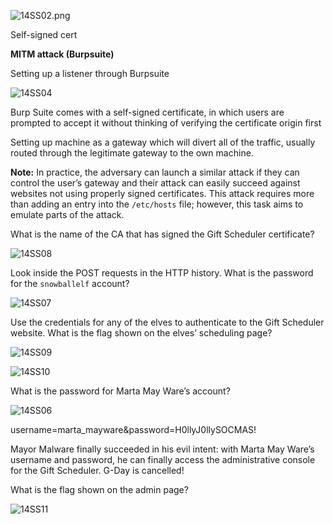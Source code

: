 ![14SS02.png](https://prod-files-secure.s3.us-west-2.amazonaws.com/8e2c2e96-4835-4340-8f72-9fd2a848f618/8a6066c7-f85b-474a-a492-5f3bd039bcc5/14SS02.png)

Self-signed cert

**MITM attack (Burpsuite)**

Setting up a listener through Burpsuite

![14SS04](https://github.com/user-attachments/assets/a40af5c9-972a-4644-988b-af3274b6fddb)

Burp Suite comes with a self-signed certificate, in which users are prompted to accept it without thinking of verifying the certificate origin first

Setting up machine as a gateway which will divert all of the traffic, usually routed through the legitimate gateway to the own machine.

**Note:** In practice, the adversary can launch a similar attack if they can control the user’s gateway and their attack can easily succeed against websites not using properly signed certificates. This attack requires more than adding an entry into the `/etc/hosts` file; however, this task aims to emulate parts of the attack.

What is the name of the CA that has signed the Gift Scheduler certificate?

![14SS08](https://github.com/user-attachments/assets/edbde604-af83-483a-86db-87674d3a4098)

Look inside the POST requests in the HTTP history. What is the password for the `snowballelf` account?

![14SS07](https://github.com/user-attachments/assets/bd08507d-6ed8-48b5-8307-e712b1bdeb32)

Use the credentials for any of the elves to authenticate to the Gift Scheduler website. What is the flag shown on the elves’ scheduling page?

![14SS09](https://github.com/user-attachments/assets/c27c34d1-b0c2-4f11-b755-fac890c5eb12)

![14SS10](https://github.com/user-attachments/assets/4b504d06-806e-4be3-a1a5-f130aa0e39aa)

What is the password for Marta May Ware’s account?

![14SS06](https://github.com/user-attachments/assets/cd60ba98-5d7d-4e7f-b71d-bd6f6163ac3e)

username=marta_mayware&password=H0llyJ0llySOCMAS!

Mayor Malware finally succeeded in his evil intent: with Marta May Ware’s username and password, he can finally access the administrative console for the Gift Scheduler. G-Day is cancelled!

What is the flag shown on the admin page?

![14SS11](https://github.com/user-attachments/assets/67e1f94b-25a8-45b8-a63d-1c454c8f03de)
